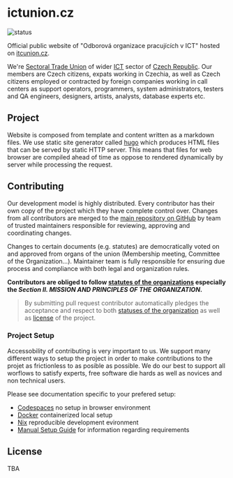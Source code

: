 # ictunion.cz

![status](https://github.com/ictunion/main-website/actions/workflows/build.yaml/badge.svg?branch=main)

Official public website of "Odborová organizace pracujících v ICT"
hosted on [itcunion.cz](https://itcunion.cz).

We're [Sectoral Trade Union](https://en.wikipedia.org/wiki/Sectoral_collective_bargaining) of wider
[ICT](https://en.wikipedia.org/wiki/Information_and_communications_technology) sector of [Czech Republic](https://en.wikipedia.org/wiki/Czech_Republic).
Our members are Czech citizens, expats working in Czechia, as well as Czech citizens employed or contracted by foreign companies working in
call centers as support operators, programmers, system administrators, testers and QA engineers, designers, artists, analysts, database experts etc.

## Project

Website is composed from template and content written as a markdown files.
We use static site generator called [hugo](https://gohugo.io/) which
produces HTML files that can be served by static HTTP server.
This means that files for web browser are compiled ahead of time
as oppose to rendered dynamically by server while processing the request.

## Contributing

Our development model is highly distributed.
Every contributor has their own copy of the project
which they have complete control over.
Changes from all contributors are merged to the [main repository on GitHub](https://github.com/ictunion/main-website)
by team of trusted maintainers responsible for reviewing, approving and coordinating changes.

Changes to certain documents (e.g. statutes) are democratically voted on and approved from organs of the union
(Membership meeting, Committee of the Organization...).
Maintainer team is fully responsible for ensuring due process and compliance with both legal and organization rules.

**Contributors are obliged to follow [statutes of the organizations](https://union.planning-game.com/downloads/ictunion-statutes-en.pdf)
especially the _Section II. MISSION AND PRINCIPLES OF THE ORGANIZATION_.**

> By submitting pull request contributor automatically pledges the acceptance and respect to
> both [statuses of the organization](https://union.planning-game.com/downloads/ictunion-statutes-en.pdf)
> as well as [license](LICENSE) of the project.

### Project Setup

Accessobility of contributing is very important to us.
We support many different ways to setup the project in order to make contributions
to the projet as frictionless to as posible as possible. We do our best to support
all worflows to satisfy experts, free software die hards as well as novices
and non technical users.

Please see documentation specific to your prefered setup:

- [Codespaces](./docs/codespaces.md) no setup in browser environment
- [Docker](./docs/docker.md) containerized local setup
- [Nix](./docs/nix.md) reproducible development evironment
- [Manual Setup Guide](./docs/manual-setup.md) for information regarding requirements

## License

TBA
